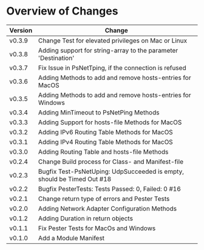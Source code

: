 # Overview of Changes

Version | Change
-|-
v0.3.9 | Change Test for elevated privileges on Mac or Linux
v0.3.8 | Adding support for string-array to the parameter 'Destination'
v0.3.7 | Fix Issue in PsNetTping, if the connection is refused
v0.3.6 | Adding Methods to add and remove hosts-entries for MacOS
v0.3.5 | Adding Methods to add and remove hosts-entries for Windows
v0.3.4 | Adding MinTimeout to PsNetPing Methods
v0.3.3 | Adding Support for hosts-file Methods for MacOS
v0.3.2 | Adding IPv6 Routing Table Methods for MacOS
v0.3.1 | Adding IPv4 Routing Table Methods for MacOS
v0.3.0 | Adding Routing Table and hosts-file Methods
v0.2.4 | Change Build process for Class- and Manifest-file
v0.2.3 | Bugfix Test-PsNetUping: UdpSucceeded is empty, should be Timed Out #18
v0.2.2 | Bugfix PesterTests: Tests Passed: 0, Failed: 0 #16
v0.2.1 | Change return type of errors and Pester Tests
v0.2.0 | Adding Network Adapter Configuration Methods
v0.1.2 | Adding Duration in return objects
v0.1.1 | Fix Pester Tests for MacOs and Windows
v0.1.0 | Add a Module Manifest
